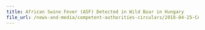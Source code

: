 ```yaml
---
title: African Swine Fever (ASF) Detected in Wild Boar in Hungary 
file_url: /news-and-media/competent-authorities-circulars/2018-04-25-CA.pdf
---
```

